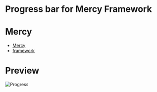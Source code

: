 # Progress bar for Mercy Framework

# Mercy
* [Mercy](https://dsc.gg/mercy-coll)
* [framework](https://github.com/Mercy-Collective/mercy-framework)


# Preview

![Progress]([http://url/to/img.png](https://cdn.discordapp.com/attachments/1094312712038797326/1207112215988150272/image.png?ex=65de75db&is=65cc00db&hm=1bd8a7f789edbed3b8cf39e089a487fb1f2e79b9861c30a2e12d8a223f3a5657&)https://cdn.discordapp.com/attachments/1094312712038797326/1207112215988150272/image.png?ex=65de75db&is=65cc00db&hm=1bd8a7f789edbed3b8cf39e089a487fb1f2e79b9861c30a2e12d8a223f3a5657&)
